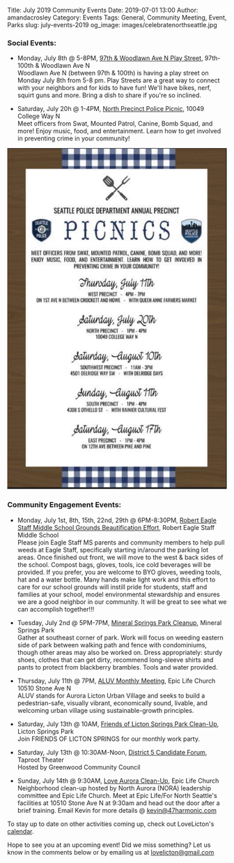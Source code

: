 Title: July 2019 Community Events
Date: 2019-07-01 13:00
Author: amandacrosley
Category: Events
Tags: General, Community Meeting, Event, Parks
slug: july-events-2019
og_image: images/celebratenorthseattle.jpg

### Social Events:

*   Monday, July 8th @ 5-8PM, [97th & Woodlawn Ave N Play Street](https://www.facebook.com/events/481053552661775/), 97th-100th & Woodlawn Ave N <br>
Woodlawn Ave N (between 97th & 100th) is having a play street on Monday July 8th from 5-8 pm. Play Streets are a great way to connect with your neighbors and for kids to have fun! We'll have bikes, nerf, squirt guns and more. Bring a dish to share if you're so inclined.

*   Saturday, July 20h @ 1-4PM, [North Precinct Police Picnic](https://www.seattlepolicefoundation.org/events/precinct-picnics), 10049 College Way N<br>
Meet officers from Swat, Mounted Patrol, Canine, Bomb Squad, and more! Enjoy music, food, and entertainment. Learn how to get involved in preventing crime in your community!

[![North Precinct Police Picnic](/images/PolicePicnics2019.JPG)](/images/PolicePicnics2019.JPG)


### Community Engagement Events:

*   Monday, July 1st, 8th, 15th, 22nd, 29th @ 6PM-8:30PM, [Robert Eagle Staff Middle School Grounds Beautification Effort](https://www.facebook.com/groups/FriendsOfRobertEagleStaffMS/),
Robert Eagle Staff Middle School<br>
Please join Eagle Staff MS parents and community members to help pull weeds at Eagle Staff, specifically starting in/around the parking lot areas. Once finished out front, we will move to the west & back sides of the school. Compost bags, gloves, tools, ice cold beverages will be provided. If you prefer, you are welcome to BYO gloves, weeding tools, hat and a water bottle. Many hands make light work and this effort to care for our school grounds will instill pride for students, staff and families at your school, model environmental stewardship and ensures we are a good neighbor in our community. It will be great to see what we can accomplish together!!!

*   Tuesday, July 2nd @ 5PM-7PM, [Mineral Springs Park Cleanup](https://www.facebook.com/events/665789523940006/), Mineral Springs Park <br>
Gather at southeast corner of park. Work will focus on weeding eastern side of park between walking path and fence with condominiums, though other areas may also be worked on.
Dress appropriately: sturdy shoes, clothes that can get dirty, recommend long-sleeve shirts and pants to protect from blackberry brambles. Tools and water provided.

*   Thursday, July 11th @ 7PM, [ALUV Monthly Meeting](https://www.facebook.com/events/2433892023509932/), Epic Life Church 10510 Stone Ave N<br />
ALUV stands for Aurora Licton Urban Village and seeks to build a pedestrian-safe, visually vibrant, economically sound, livable, and welcoming urban village using sustainable-growth principles.

*   Saturday, July 13th @ 10AM, [Friends of Licton Springs Park Clean-Up](https://lictonsprings.org/work_party.pdf),
Licton Springs Park <br>
Join FRIENDS OF LICTON SPRINGS for our monthly work party.

*   Saturday, July 13th @ 10:30AM-Noon, [District 5 Candidate Forum](https://www.facebook.com/GreenwoodCommunityCouncil),
Taproot Theater <br>
Hosted by Greenwood Community Council

*   Sunday, July 14th @ 9:30AM, [Love Aurora Clean-Up](https://www.facebook.com/events/2552342088159669), Epic Life Church <br>
Neighborhood clean-up hosted by North Aurora (NORA) leadership committee and Epic Life Church. Meet at Epic Life/For North Seattle's facilities at 10510 Stone Ave N at 9:30am and head out the door after a brief training.
Email Kevin for more details @ kevin@47harmonic.com

To stay up to date on other activities coming up, check out LoveLicton's [calendar](https://lovelicton.com/pages/community-calendar.html).

Hope to see you at an upcoming event!
Did we miss something? Let us know in the comments below or by emailing us at [lovelicton@gmail.com](mailto:lovelicton@gmail.com)
